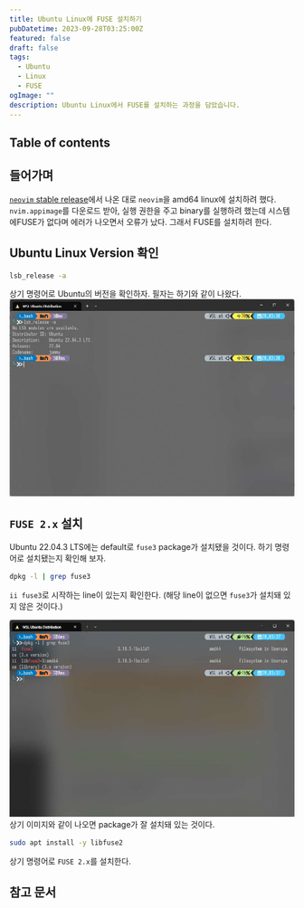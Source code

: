 ```yaml
---
title: Ubuntu Linux에 FUSE 설치하기
pubDatetime: 2023-09-28T03:25:00Z
featured: false
draft: false
tags:
  - Ubuntu
  - Linux
  - FUSE
ogImage: ""
description: Ubuntu Linux에서 FUSE를 설치하는 과정을 담았습니다.
---
```


## Table of contents

## 들어가며

[`neovim` stable release](https://github.com/neovim/neovim/releases/tag/stable)에서 나온 대로 `neovim`을 amd64 linux에 설치하려 했다.
`nvim.appimage`를 다운로드 받아, 실행 권한을 주고 binary를 실행하려 했는데 시스템에FUSE가 없다며 에러가 나오면서 오류가 났다.
그래서 FUSE를 설치하려 한다.

## Ubuntu Linux Version 확인

```bash
lsb_release -a
```

상기 명령어로 Ubuntu의 버전을 확인하자.
필자는 하기와 같이 나왔다.
![](/src/assets/image/install-fuse-on-ubuntu-linux-1695839485146.jpeg)

## `FUSE 2.x` 설치

Ubuntu 22.04.3 LTS에는 default로 `fuse3` package가 설치됐을 것이다.
하기 명령어로 설치됐는지 확인해 보자.

```bash
dpkg -l | grep fuse3
```

`ii fuse3`로 시작하는 line이 있는지 확인한다. (해당 line이 없으면 `fuse3`가 설치돼 있지 않은 것이다.)

![](/src/assets/image/install-fuse-on-ubuntu-linux-1695839873427.jpeg)
상기 이미지와 같이 나오면 package가 잘 설치돼 있는 것이다.

```bash
sudo apt install -y libfuse2
```

상기 명령어로 `FUSE 2.x`를 설치한다.

## 참고 문서

[](https://docs.appimage.org/user-guide/troubleshooting/fuse.html#setting-up-fuse-2-x-alongside-of-fuse-3-x-on-recent-ubuntu-22-04-debian-and-their-derivatives)
